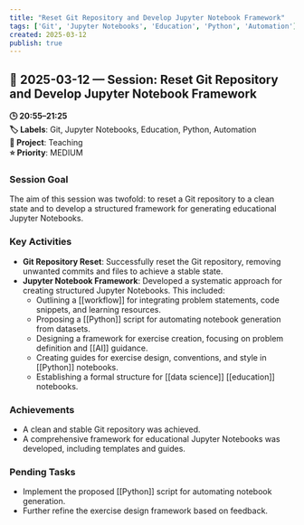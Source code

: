 ```yaml
---
title: "Reset Git Repository and Develop Jupyter Notebook Framework"
tags: ['Git', 'Jupyter Notebooks', 'Education', 'Python', 'Automation']
created: 2025-03-12
publish: true
---
```


## 📅 2025-03-12 — Session: Reset Git Repository and Develop Jupyter Notebook Framework

**🕒 20:55–21:25**  
**🏷️ Labels**: Git, Jupyter Notebooks, Education, Python, Automation  
**📂 Project**: Teaching  
**⭐ Priority**: MEDIUM  


### Session Goal
The aim of this session was twofold: to reset a Git repository to a clean state and to develop a structured framework for generating educational Jupyter Notebooks.

### Key Activities
- **Git Repository Reset**: Successfully reset the Git repository, removing unwanted commits and files to achieve a stable state.
- **Jupyter Notebook Framework**: Developed a systematic approach for creating structured Jupyter Notebooks. This included:
  - Outlining a [[workflow]] for integrating problem statements, code snippets, and learning resources.
  - Proposing a [[Python]] script for automating notebook generation from datasets.
  - Designing a framework for exercise creation, focusing on problem definition and [[AI]] guidance.
  - Creating guides for exercise design, conventions, and style in [[Python]] notebooks.
  - Establishing a formal structure for [[data science]] [[education]] notebooks.

### Achievements
- A clean and stable Git repository was achieved.
- A comprehensive framework for educational Jupyter Notebooks was developed, including templates and guides.

### Pending Tasks
- Implement the proposed [[Python]] script for automating notebook generation.
- Further refine the exercise design framework based on feedback.
